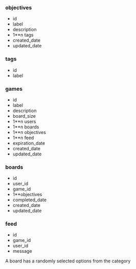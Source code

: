 ### objectives
* id
* label
* description
* 1**n tags
* created_date
* updated_date

### tags
* id
* label

### games
* id
* label
* description
* board_size
* 1**n users
* 1**n boards
* 1**n objectives
* 1**n feed
* expiration_date
* created_date
* updated_date

### boards
* id
* user_id
* game_id
* 1**objectives
* completed_date
* created_date
* updated_date

### feed
* id
* game_id
* user_id
* message

A board has a randomly selected options from the category
